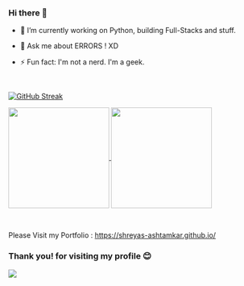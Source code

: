 ### Hi there 👋

- 🔭 I’m currently working on Python, building Full-Stacks and stuff.

- 💬 Ask me about ERRORS ! XD

- ⚡ Fun fact: I'm not a nerd. I'm a geek.

&nbsp;

<!-- [![GitHub Streak](https://streak-stats-flame.vercel.app?user=Shreyas-Ashtamkar&theme=onedark-duo&border_radius=6&mode=weekly&card_width=820)](https://git.io/streak-stats) -->
[![GitHub Streak](https://streak-stats.demolab.com/?user=Shreyas-Ashtamkar&theme=onedark-duo&border_radius=6&mode=weekly&card_width=820)](https://git.io/streak-stats)


<a href="https://github.com/anuraghazra/github-readme-stats">
  <img height=200 align="center" src="https://github-readme-stats.vercel.app/api?username=Shreyas-Ashtamkar&show_icons=true&theme=radical&border_radius=9" />
</a>
<a href="https://github.com/anuraghazra/github-readme-stats">
  <img height=200 align="center" src="https://github-readme-stats.vercel.app/api/top-langs?username=Shreyas-Ashtamkar&layout=compact&langs_count=10&card_width=320&exclude_repo=Shreyas-Ashtamkar.github.io" />
</a>

&nbsp;

Please Visit my Portfolio : https://shreyas-ashtamkar.github.io/


### Thank you! for visiting my profile :blush:
 <a href="https://github.com/sumyak/github-profile-views-counter">
    <img src="https://komarev.com/ghpvc/?username=shreyas-ashtamkar">
</a>
